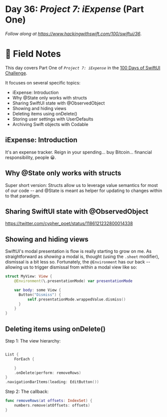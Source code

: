 # Day 36: _Project 7: iExpense_ (Part One)

_Follow along at https://www.hackingwithswift.com/100/swiftui/36_.


# 📒 Field Notes

This day covers Part One of _`Project 7: iExpense`_ in the [100 Days of SwiftUI Challenge](https://www.hackingwithswift.com/100/swiftui/36).

It focuses on several specific topics:

- iExpense: Introduction
- Why @State only works with structs
- Sharing SwiftUI state with @ObservedObject
- Showing and hiding views
- Deleting items using onDelete()
- Storing user settings with UserDefaults
- Archiving Swift objects with Codable


## iExpense: Introduction

It's an expense tracker. Reign in your spending... buy Bitcoin... financial responsibility, people 😀.




## Why @State only works with structs

Super short version: Structs allow us to leverage value semantics for most of our code -- and @State is meant as helper for updating to changes within to that paradigm.



## Sharing SwiftUI state with @ObservedObject

https://twitter.com/cypher_poet/status/1186121232800014338




## Showing and hiding views

SwiftUI's modal presentation is flow is really starting to grow on me. As straightforward as _showing_ a modal is, thought (using the `.sheet` modifier), dismissal is a bit less so. Fortunately, the `@Environment` has our back -- allowing us to trigger dismissal from within a modal view like so:

```swift
struct MyView: View {
    @Environment(\.presentationMode) var presentationMode

    var body: some View {
      Button("Dismiss") {
          self.presentationMode.wrappedValue.dismiss()
      }
    }
}
```


## Deleting items using onDelete()


Step 1: The view hierarchy:

```swift

List {
    ForEach {

    }
    .onDelete(perform: removeRows)
}
.navigationBarItems(leading: EditButton())


```

Step 2: The callback:

  ```swift
  func removeRows(at offsets: IndexSet) {
      numbers.remove(atOffsets: offsets)
  }
  ```
